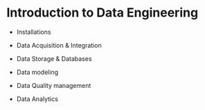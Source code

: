 # Introduction to Data Engineering

- Installations

- Data Acquisition & Integration

- Data Storage & Databases

- Data modeling

- Data Quality management

- Data Analytics
